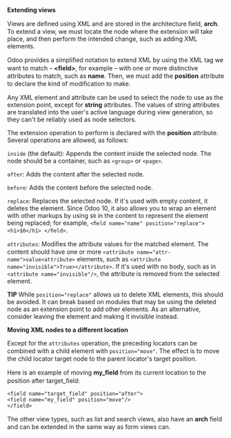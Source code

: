 __Extending views__

Views are deﬁned using XML and are stored in the
architecture ﬁeld, __arch__. To extend a view, we must locate
the node where the extension will take place, and then
perform the intended change, such as adding XML
elements.

Odoo provides a simpliﬁed notation to extend XML by
using the XML tag we want to match – __<ﬁeld>__, for
example – with one or more distinctive attributes to
match, such as __name__. Then, we must add the __position__
attribute to declare the kind of modiﬁcation to make.

Any XML element and attribute can be used to select the
node to use as the extension point, except for __string__
attributes. The values of string attributes are translated
into the user's active language during view generation,
so they can't be reliably used as node selectors.

The extension operation to perform is declared with the
__position__ attribute. Several operations are allowed, as
follows:

`inside` (the default): Appends the content inside the
selected node. The node should be a container, such
as `<group>` or `<page>`.

`after`: Adds the content after the selected node.

`before`: Adds the content before the selected node.

`replace`: Replaces the selected node. If it's used with
empty content, it deletes the element. Since Odoo 10,
it also allows you to wrap an element with other
markups by using `$0` in the content to represent the
element being replaced; for example, ```<ﬁeld
name="name" position="replace"><h1>$0</h1>
</ﬁeld>```.

`attributes`: Modiﬁes the attribute values for the
matched element. The content should have one or
more ```<attribute name="attr-
name">value<attribute>``` elements, such as
```<attribute name="invisible">True></attribute>```.
If it's used with no body, such as in ```<attribute
name="invisible"/>```, the attribute is removed from
the selected element.

__TIP__
While `position="replace"` allows us to delete XML elements, this
should be avoided. It can break based on modules that may be
using the deleted node as an extension point to add other
elements. As an alternative, consider leaving the element and
making it invisible instead.

__Moving XML nodes to a different location__

Except for the `attributes` operation, the preceding
locators can be combined with a child element with
`position="move"`. The eﬀect is to move the child locator
target node to the parent locator's target position.

Here is an example of moving __my_ﬁeld__ from its current
location to the position after target_ﬁeld:
````
<field name="target_field" position="after">
<field name="my_field" position="move"/>
</field>
````
The other view types, such as list and search views, also
have an __arch__ ﬁeld and can be extended in the same way
as form views can.
